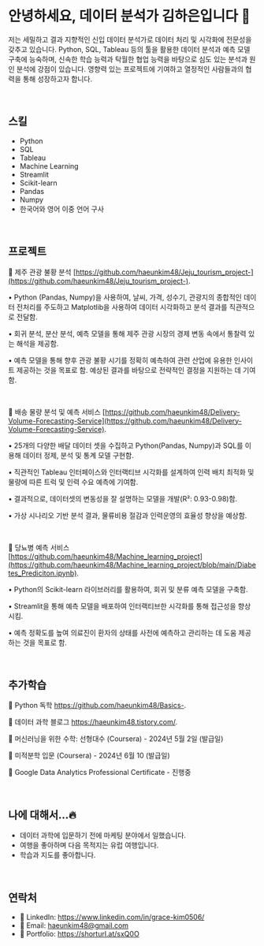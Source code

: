 # 안녕하세요, 데이터 분석가 김하은입니다 👋 #

저는 세밀하고 결과 지향적인 신입 데이터 분석가로 데이터 처리 및 시각화에 전문성을 갖추고 있습니다. Python, SQL, Tableau 등의 툴을 활용한 데이터 분석과 예측 모델 구축에 능숙하며, 신속한 학습 능력과 탁월한 협업 능력을 바탕으로 심도 있는 분석과 원인 분석에 강점이 있습니다. 영향력 있는 프로젝트에 기여하고 열정적인 사람들과의 협력을 통해 성장하고자 합니다.

<br/>

## 스킬 ## 
* Python
* SQL
* Tableau
* Machine Learning 
* Streamlit
* Scikit-learn
* Pandas
* Numpy
* 한국어와 영어 이중 언어 구사
<br/>

## 프로젝트 ##
📌 제주 관광 불황 분석 [https://github.com/haeunkim48/Jeju_tourism_project-](https://github.com/haeunkim48/Jeju_tourism_project-).


• Python (Pandas, Numpy)을 사용하여, 날씨, 가격, 성수기, 관광지의 종합적인 데이터 전처리를 주도하고 Matplotlib을 사용하여 데이터 시각화하고 분석 결과를 직관적으로 전달함.

• 회귀 분석, 분산 분석, 예측 모델을 통해 제주 관광 시장의 경제 변동 속에서 통찰력 있는 해석을 제공함.


• 예측 모델을 통해 향후 관광 불황 시기를 정확히 예측하여 관련 산업에 유용한 인사이트 제공하는 것을 목표로 함. 예상된 결과를 바탕으로 전략적인 결정을 지원하는 데 기여함.

<br/>

📌 배송 물량 분석 및 예측 서비스 [https://github.com/haeunkim48/Delivery-Volume-Forecasting-Service](https://github.com/haeunkim48/Delivery-Volume-Forecasting-Service).

  
• 25개의 다양한 배달 데이터 셋을 수집하고 Python(Pandas, Numpy)과 SQL를 이용해 데이터 정제, 분석 및 통계 모델 구현함.


• 직관적인 Tableau 인터페이스와 인터랙티브 시각화를 설계하여 인력 배치 최적화 및 물량에 따른 트럭 및 인력 수요 예측에 기여함.


• 결과적으로, 데이터셋의 변동성을 잘 설명하는 모델을 개발(R²: 0.93-0.98)함.


• 가상 시나리오 기반 분석 결과, 물류비용 절감과 인력운영의 효율성 향상을 예상함.

<br/>

📌 당뇨병 예측 서비스 [https://github.com/haeunkim48/Machine_learning_project](https://github.com/haeunkim48/Machine_learning_project/blob/main/Diabetes_Prediciton.ipynb).
  
• Python의 Scikit-learn 라이브러리를 활용하여, 회귀 및 분류 예측 모델을 구축함.


•	Streamlit을 통해 예측 모델을 배포하여 인터랙티브한 시각화를 통해 접근성을 향상시킴.


• 예측 정확도를 높여 의료진이 환자의 상태를 사전에 예측하고 관리하는 데 도움 제공하는 것을 목표로 함.

<br/>

## 추가학습 ##

📝 Python 독학 https://github.com/haeunkim48/Basics-.

📝 데이터 과학 블로그 https://haeunkim48.tistory.com/.

📝 머신러닝을 위한 수학: 선형대수 (Coursera) - 2024년 5월 2일 (발급일)

📝 미적분학 입문 (Coursera) - 2024년 6월 10 (발급일) 

📝 Google Data Analytics Professional Certificate - 진행중 

<br/>

## 나에 대해서...🔥 ##
  * 데이터 과학에 입문하기 전에 마케팅 분야에서 일했습니다.
  * 여행을 좋아하며 다음 목적지는 유럽 여행입니다.
  * 학습과 지도를 좋아합니다.
    
<br/>

## 연락처 ## 
* 💼 LinkedIn: https://www.linkedin.com/in/grace-kim0506/
* 📩 Email: haeunkim48@gmail.com
* 💓 Portfolio: https://shorturl.at/sxQ0O

  

